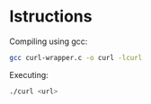 # Istructions

Compiling using gcc:
```bash
gcc curl-wrapper.c -o curl -lcurl
```

Executing:

```bash
./curl <url>
```